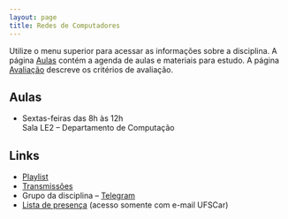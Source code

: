 ```yaml
---
layout: page
title: Redes de Computadores
---
```


Utilize o menu superior para acessar as informações sobre a disciplina. A página [Aulas](/aulas/) contém a agenda de aulas e materiais para estudo. A página [Avaliação](/avaliacao/) descreve os critérios de avaliação.


## Aulas

 * Sextas-feiras das 8h às 12h<br />Sala LE2 – Departamento de Computação

## Links

 * [Playlist](https://www.youtube.com/playlist?list=PLtQaN06AB3mJq8UoVOLABF_p-hsztUQ81)
 * [Transmissões](https://www.twitch.tv/thotypous)
 * Grupo da disciplina – [Telegram](https://t.me/+6hyJevqDbKNjNGZh)
 * [Lista de presença](https://docs.google.com/spreadsheets/d/1kvtgP50Bqrp4RvA64w9ddh_BdfLTpEoh5GLNZp_AMos/edit?usp=sharing) (acesso somente com e-mail UFSCar)
